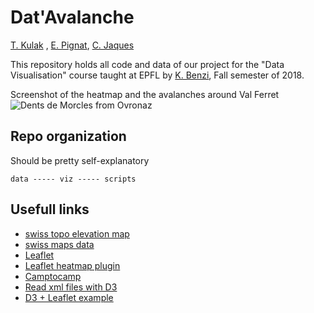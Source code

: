 # Dat'Avalanche

[T. Kulak](mailto:thibaut.kulak@idiap.ch) , [E. Pignat](mailto:emmanuel.pignat@idiap.ch), [C. Jaques](mailto:christian.jaques@idiap.ch)

This repository holds all code and data of our project for the "Data Visualisation" course taught at EPFL by [K. Benzi](https://www.kirellbenzi.com/), Fall semester of 2018.

Screenshot of the heatmap and the avalanches around Val Ferret
![Dents de Morcles from Ovronaz](data/screenshot.png)

## Repo organization

Should be pretty self-explanatory

```
data ----- viz ----- scripts
```


## Usefull links

* [swiss topo elevation map](http://bl.ocks.org/herrstucki/6312708)
* [swiss maps data](https://github.com/interactivethings/swiss-maps)
* [Leaflet](https://leafletjs.com/)
* [Leaflet heatmap plugin](https://github.com/Leaflet/Leaflet.heat)
* [Camptocamp](https://www.camptocamp.org/)
* [Read xml files with D3](https://github.com/chrissng/d3.gpx)
* [D3 + Leaflet example](http://bl.ocks.org/d3noob/9267535)